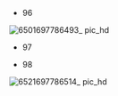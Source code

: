 - 96

![6501697786493_ pic_hd](https://github.com/ChenxingWang93/Using-NX-Open-to-Improve-Workflows/assets/31954987/11fc8f0e-9801-4f36-83d9-e6f4f2943778)

- 97

- 98

![6521697786514_ pic_hd](https://github.com/ChenxingWang93/Using-NX-Open-to-Improve-Workflows/assets/31954987/38de54d0-f5c5-465d-87d8-8d16de5c8fe5)
